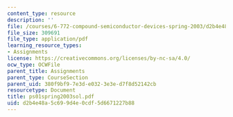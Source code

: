 ```yaml
---
content_type: resource
description: ''
file: /courses/6-772-compound-semiconductor-devices-spring-2003/d2b4e48a5c699d4e0cdf5d6671227b88_ps01spring2003sol.pdf
file_size: 309691
file_type: application/pdf
learning_resource_types:
- Assignments
license: https://creativecommons.org/licenses/by-nc-sa/4.0/
ocw_type: OCWFile
parent_title: Assignments
parent_type: CourseSection
parent_uid: 380f9bf9-7e3d-e032-3e3e-d7f8d52142cb
resourcetype: Document
title: ps01spring2003sol.pdf
uid: d2b4e48a-5c69-9d4e-0cdf-5d6671227b88
---
```

